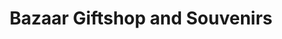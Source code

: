 ---
title: "Bazaar Giftshop and Souvenirs"
url: /cebu-city/bazaar-giftshop-and-souvenirs/
shop: Andenken
---